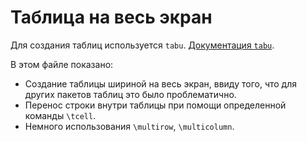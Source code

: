 # Таблица на весь экран

Для создания таблиц используется `tabu`. [Документация `tabu`](http://ctan.altspu.ru/macros/latex/contrib/tabu/tabu.pdf).

В этом файле показано:

* Создание таблицы шириной на весь экран, ввиду того, что для других пакетов таблиц это было проблематично.
* Перенос строки внутри таблицы при помощи определенной команды `\tcell`.
* Немного использования `\multirow`, `\multicolumn`.